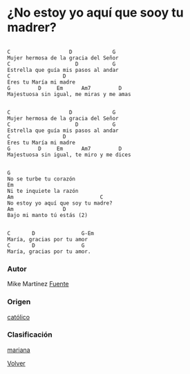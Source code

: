 
# ¿No estoy yo aquí que sooy tu madrer?
```

C                   D             G
Mujer hermosa de la gracia del Señor
C                     D           G
Estrella que guía mis pasos al andar
C                 D
Eres tu María mi madre
G         D     Em      Am7         D
Majestuosa sin igual, me miras y me amas


C                   D             G
Mujer hermosa de la gracia del Señor
C                     D           G
Estrella que guía mis pasos al andar
C                 D
Eres tu María mi madre
G         D     Em      Am7         D
Majestuosa sin igual, te miro y me dices


G
No se turbe tu corazón
Em
Ni te inquiete la razón
Am                            C
No estoy yo aquí que soy tu madre?
Am                D
Bajo mi manto tú estás (2)


C       D               G-Em
María, gracias por tu amor
C       D               G
María, gracias por tu amor.

```

### Autor
Mike Martínez
[Fuente](http://www.renovacion.com.mx/home/musicos/)

### Origen
[católico](https://github.com/renovacion-sjb/musica/search?q=cat%C3%B3lico&unscoped_q=cat%C3%B3lico)

### Clasificación
[mariana](https://github.com/renovacion-sjb/musica/search?q=eucar%C3%ADstico&unscoped_q=eucar%C3%ADstico)



[Volver](https://github.com/renovacion-sjb/musica/blob/master/index.md)
